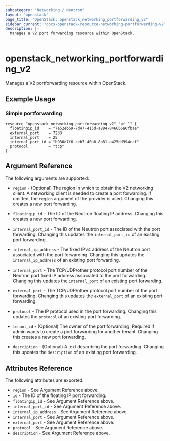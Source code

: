 ```yaml
---
subcategory: "Networking / Neutron"
layout: "openstack"
page_title: "OpenStack: openstack_networking_portforwarding_v2"
sidebar_current: "docs-openstack-resource-networking-portforwarding-v2"
description: |-
  Manages a V2 port forwarding resource within OpenStack.
---
```


# openstack\_networking\_portforwarding_v2

Manages a V2 portforwarding resource within OpenStack.

## Example Usage

### Simple portforwarding

```hcl
resource "openstack_networking_portforwarding_v2" "pf_1" {
  floatingip_id    = "7a52eb59-7d47-415d-a884-046666a6fbae"
  external_port    = 7233
  internal_port    = 25
  internal_port_id = "b930d7f6-ceb7-40a0-8b81-a425dd994ccf"
  protocol         = "tcp"
}
```

## Argument Reference

The following arguments are supported:

* `region` - (Optional) The region in which to obtain the V2 networking client.
    A networking client is needed to create a port forwarding. If omitted, the
    `region` argument of the provider is used. Changing this creates a new
    port forwarding.

* `floatingip_id` - The ID of the Neutron floating IP address. Changing this creates a new port forwarding.

* `internal_port_id` - The ID of the Neutron port associated with the port forwarding. Changing
    this updates the `internal_port_id` of an existing port forwarding.

* `internal_ip_address` - The fixed IPv4 address of the Neutron port associated with the port forwarding.
    Changing this updates the `internal_ip_address` of an existing port forwarding.

* `internal_port` - The TCP/UDP/other protocol port number of the Neutron port fixed IP address associated to the
    port forwarding. Changing this updates the `internal_port` of an existing port forwarding.

* `external_port` - The TCP/UDP/other protocol port number of the port forwarding. Changing this
    updates the `external_port` of an existing port forwarding.

* `protocol` - The IP protocol used in the port forwarding. Changing this updates the `protocol`
    of an existing port forwarding.

* `tenant_id` - (Optional) The owner of the port forwarding. Required if admin wants
    to create a port forwarding for another tenant. Changing this creates a new port forwarding.

* `description` - (Optional) A text describing the port forwarding. Changing this
    updates the `description` of an existing port forwarding.

## Attributes Reference

The following attributes are exported:

* `region` - See Argument Reference above.
* `id` - The ID of the floating IP port forwarding.
* `floatingip_id` - See Argument Reference above.
* `internal_port_id` - See Argument Reference above.
* `internal_ip_address` - See Argument Reference above.
* `internal_port` - See Argument Reference above.
* `external_port` - See Argument Reference above.
* `protocol` - See Argument Reference above.
* `description` - See Argument Reference above.

